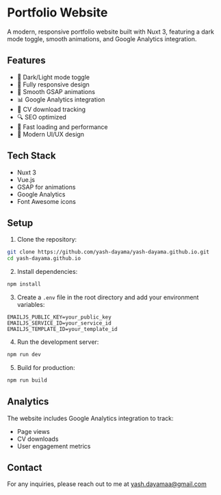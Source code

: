 # Portfolio Website

A modern, responsive portfolio website built with Nuxt 3, featuring a dark mode toggle, smooth animations, and Google Analytics integration.

## Features

- 🌙 Dark/Light mode toggle
- 📱 Fully responsive design
- 🎨 Smooth GSAP animations
- 📊 Google Analytics integration
- 📝 CV download tracking
- 🔍 SEO optimized
- 🚀 Fast loading and performance
- 💅 Modern UI/UX design

## Tech Stack

- Nuxt 3
- Vue.js
- GSAP for animations
- Google Analytics
- Font Awesome icons

## Setup

1. Clone the repository:
```bash
git clone https://github.com/yash-dayama/yash-dayama.github.io.git
cd yash-dayama.github.io
```

2. Install dependencies:
```bash
npm install
```

3. Create a `.env` file in the root directory and add your environment variables:
```env
EMAILJS_PUBLIC_KEY=your_public_key
EMAILJS_SERVICE_ID=your_service_id
EMAILJS_TEMPLATE_ID=your_template_id
```

4. Run the development server:
```bash
npm run dev
```

5. Build for production:
```bash
npm run build
```

## Analytics

The website includes Google Analytics integration to track:
- Page views
- CV downloads
- User engagement metrics

## Contact

For any inquiries, please reach out to me at yash.dayamaa@gmail.com
